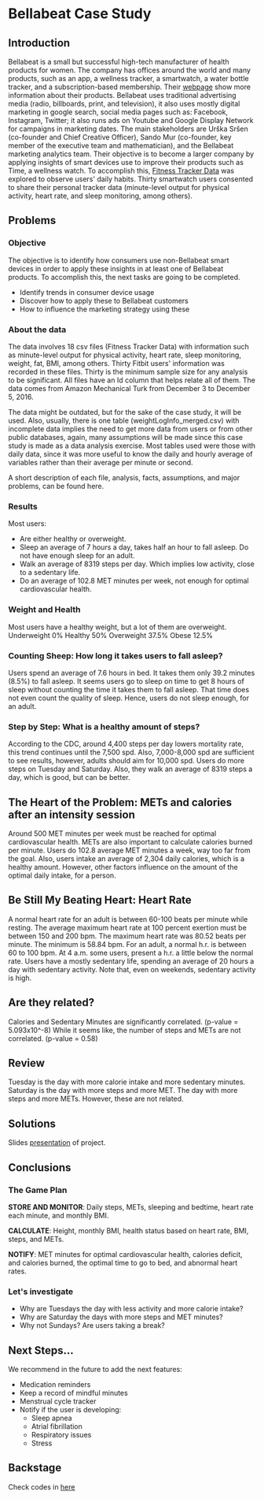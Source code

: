 # Bellabeat Case Study

## Introduction
Bellabeat is a small but successful high-tech manufacturer of health products for women. The company has offices around the world and many products, such as an app, a wellness tracker, a smartwatch, a water bottle tracker, and a subscription-based membership. Their [webpage](https://bellabeat.com/) show more information about their products. Bellabeat uses traditional advertising media (radio, billboards, print, and television), it also uses mostly digital marketing in google search, social media pages such as: Facebook, Instagram, Twitter; it also runs ads on Youtube and Google Display Network for campaigns in marketing dates.
The main stakeholders are Urška Sršen (co-founder and Chief Creative Officer), Sando Mur (co-founder, key member of the executive team and mathematician), and the Bellabeat marketing analytics team.
Their objective is to become a larger company by applying insights of smart devices use to improve their products such as Time, a wellness watch.  To accomplish this, [Fitness Tracker Data](https://www.kaggle.com/arashnic/fitbit) was explored to observe users' daily habits. Thirty smartwatch users consented to share their personal tracker data (minute-level output for physical activity, heart rate, and sleep monitoring, among others).


## Problems
### Objective
The objective is to identify how consumers use non-Bellabeat smart devices in order to apply these insights in at least one of Bellabeat products. To accomplish this, the next tasks are going to be completed.
- Identify trends in consumer device usage
- Discover how to apply these to Bellabeat customers
- How to influence the marketing strategy using these

### About the data
The data involves 18 csv files (Fitness Tracker Data) with information such as minute-level output for physical activity, heart rate, sleep monitoring, weight, fat, BMI, among others. Thirty Fitbit users' information was recorded in these files. Thirty is the minimum sample size for any analysis to be significant. All files have an Id column that helps relate all of them.  The data comes from Amazon Mechanical Turk from December 3 to December 5, 2016.

The data might be outdated, but for the sake of the case study, it will be used. Also, usually, there is one table (weightLogInfo_merged.csv) with incomplete data implies the need to get more data from users or from other public databases, again, many assumptions will be made since this case study is made as a data analysis exercise. Most tables used were those with daily data, since it was more useful to know the daily and hourly average of variables rather than their average per minute or second.


A short description of each file, analysis, facts, assumptions, and major problems, can be found here. 

### Results
Most users:
- Are either healthy or overweight.
- Sleep an average of 7 hours a day, takes half an hour to fall asleep. Do not have enough sleep for an adult.
- Walk an average of 8319 steps per day. Which implies low activity, close to a sedentary life.
- Do an average of 102.8 MET minutes per week, not enough for optimal cardiovascular health.

### Weight and Health
Most users have a healthy weight, but a lot of them are overweight.
Underweight 0%
Healthy 50%
Overweight 37.5%
Obese 12.5%

### Counting Sheep: How long it takes users to fall asleep?
Users spend an average of 7.6 hours in bed. It takes them only 39.2 minutes (8.5%) to fall asleep.
It seems users go to sleep on time to get 8 hours of sleep without counting the time it takes them to fall asleep. That time does not even count the quality of sleep. Hence, users do not sleep enough, for an adult. 

### Step by Step: What is a healthy amount of steps?
According to the CDC, around 4,400 steps per day lowers mortality rate, this trend continues until the 7,500 spd. Also, 7,000-8,000 spd are sufficient to see results, however, adults should aim for 10,000 spd.
Users do more steps on Tuesday and Saturday. Also, they walk an average of 8319 steps a day, which is good, but can be better.

## The Heart of the Problem: METs and calories after an intensity session
Around 500 MET minutes per week must be reached for optimal cardiovascular health.  METs are also important to calculate calories burned per minute. Users do 102.8 average MET minutes a week, way too far from the goal. Also, users intake an average of 2,304 daily calories, which is a healthy amount. However, other factors influence on the amount of the optimal daily intake, for a person.

## Be Still My Beating Heart: Heart Rate
A normal heart rate for an adult is between 60-100 beats per minute while resting. The average maximum heart rate at 100 percent exertion must be between 150 and 200 bpm. The maximum heart rate was  80.52 beats per minute.  The minimum is 58.84 bpm. For an adult, a normal h.r. is between 60 to 100 bpm. At 4 a.m. some users, present a h.r. a little below the normal rate. Users have a mostly sedentary life, spending an average of 20 hours a day with sedentary activity. Note that, even on weekends, sedentary activity is high.

## Are they related?
Calories and Sedentary Minutes are significantly correlated. (p-value = 5.093x10^-8) While it seems like, the number of steps and METs are not correlated.
(p-value = 0.58)

## Review
Tuesday is the day with more calorie intake and more sedentary minutes.  Saturday is the day with more steps and more MET. The day with more steps and more METs. However, these are not related.


## Solutions

Slides [presentation](https://docs.google.com/presentation/d/1RpI9FruQ30nTynJisbiWwfcVvknLacR8COnLISjaBTY/edit?usp=sharing) of project.

## Conclusions
### The Game Plan
**STORE AND MONITOR**: Daily steps, METs, sleeping and bedtime, heart rate each minute, and monthly BMI.

**CALCULATE**: Height, monthly BMI, health status based on heart rate, BMI, steps, and METs.  

**NOTIFY**: MET minutes for optimal cardiovascular health, calories deficit, and calories burned, the optimal time to go to bed, and abnormal heart rates.

### Let's investigate
- Why are Tuesdays the day with less activity and more calorie intake?
- Why are Saturday the days with more steps and MET minutes?
- Why not Sundays? Are users taking a break?


## Next Steps...
We recommend in the future to add the next features:
- Medication reminders
- Keep a record of mindful minutes
- Menstrual cycle tracker
- Notify if the user is developing:
  - Sleep apnea
  - Atrial fibrillation
  - Respiratory issues
  - Stress


## Backstage
Check codes in [here](https://github.com/JezSarai/Jez_Portfolio/blob/b358a955c7f4da837ec7e42bb1de142cd28e980c/Backstage.md)
